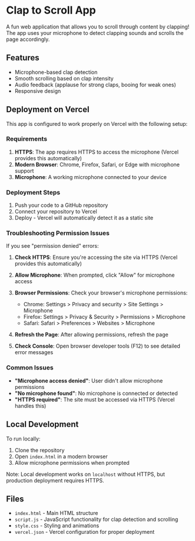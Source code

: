 # Clap to Scroll App

A fun web application that allows you to scroll through content by clapping! The app uses your microphone to detect clapping sounds and scrolls the page accordingly.

## Features

- Microphone-based clap detection
- Smooth scrolling based on clap intensity
- Audio feedback (applause for strong claps, booing for weak ones)
- Responsive design

## Deployment on Vercel

This app is configured to work properly on Vercel with the following setup:

### Requirements

1. **HTTPS**: The app requires HTTPS to access the microphone (Vercel provides this automatically)
2. **Modern Browser**: Chrome, Firefox, Safari, or Edge with microphone support
3. **Microphone**: A working microphone connected to your device

### Deployment Steps

1. Push your code to a GitHub repository
2. Connect your repository to Vercel
3. Deploy - Vercel will automatically detect it as a static site

### Troubleshooting Permission Issues

If you see "permission denied" errors:

1. **Check HTTPS**: Ensure you're accessing the site via HTTPS (Vercel provides this automatically)
2. **Allow Microphone**: When prompted, click "Allow" for microphone access
3. **Browser Permissions**: Check your browser's microphone permissions:
   - Chrome: Settings > Privacy and security > Site Settings > Microphone
   - Firefox: Settings > Privacy & Security > Permissions > Microphone
   - Safari: Safari > Preferences > Websites > Microphone

4. **Refresh the Page**: After allowing permissions, refresh the page
5. **Check Console**: Open browser developer tools (F12) to see detailed error messages

### Common Issues

- **"Microphone access denied"**: User didn't allow microphone permissions
- **"No microphone found"**: No microphone is connected or detected
- **"HTTPS required"**: The site must be accessed via HTTPS (Vercel handles this)

## Local Development

To run locally:

1. Clone the repository
2. Open `index.html` in a modern browser
3. Allow microphone permissions when prompted

Note: Local development works on `localhost` without HTTPS, but production deployment requires HTTPS.

## Files

- `index.html` - Main HTML structure
- `script.js` - JavaScript functionality for clap detection and scrolling
- `style.css` - Styling and animations
- `vercel.json` - Vercel configuration for proper deployment
